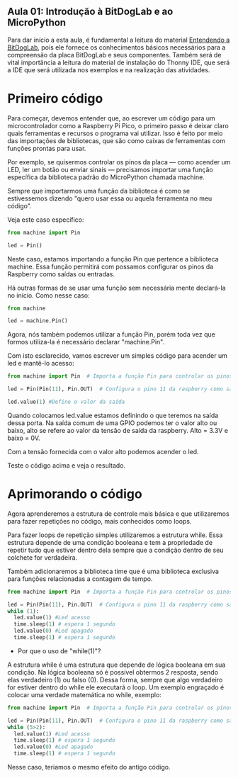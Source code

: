## Aula 01: Introdução à BitDogLab e ao MicroPython

Para dar início a esta aula, é fundamental a leitura do material [Entendendo a BitDogLab](https://github.com/JoaoRemondi/BitDogLab_Teaching/blob/main/Material%20de%20apoio/Entendendo%20a%20BitdogLab.md), pois ele fornece os conhecimentos básicos necessários para a compreensão da placa BitDogLab e seus componentes. Também será de vital importância a leitura do material de instalação do Thonny IDE, que será a IDE que será utilizada nos exemplos e na realização das atividades.

# Primeiro código

Para começar, devemos entender que, ao escrever um código para um microcontrolador como a Raspberry Pi Pico, o primeiro passo é deixar claro quais ferramentas e recursos o programa vai utilizar. Isso é feito por meio das importações de bibliotecas, que são como caixas de ferramentas com funções prontas para usar.

Por exemplo, se quisermos controlar os pinos da placa — como acender um LED, ler um botão ou enviar sinais — precisamos importar uma função específica da biblioteca padrão do MicroPython chamada machine.

Sempre que importarmos uma função da biblioteca é como se estivessemos dizendo "quero usar essa ou aquela ferramenta no meu código".

Veja este caso específico:

```python
from machine import Pin

led = Pin()
```

Neste caso, estamos importando a função Pin que pertence a biblioteca machine. Essa função permitirá com possamos configurar os pinos da Raspberry como saídas ou entradas.

Há outras formas de se usar uma função sem necessária mente declará-la no início. Como nesse caso:
```python
from machine

led = machine.Pin()
```

Agora, nós também podemos utilizar a função Pin, porém toda vez que formos utiliza-la é necessário declarar "machine.Pin".

Com isto esclarecido, vamos escrever um simples código para acender um led e mantê-lo acesso:

```python
from machine import Pin  # Importa a função Pin para controlar os pinos da placa

led = Pin(Pin(11), Pin.OUT)  # Configura o pino 11 da raspberry como saída (led rgb)

led.value(1) #Define o valor da saída
```

Quando colocamos led.value estamos definindo o que teremos na saída dessa porta. Na saída comum de uma GPIO podemos ter o valor alto ou baixo, alto se refere ao valor da tensão de saída da raspberry. Alto = 3.3V e baixo = 0V. 

Com a tensão fornecida com o valor alto podemos acender o led.

Teste o código acima e veja o resultado.

# Aprimorando o código

Agora aprenderemos a estrutura de controle mais básica e que utilizaremos para fazer repetições no código, mais conhecidos como loops.

Para fazer loops de repetição simples utilizaremos a estrutura while. Essa estrutura depende de uma condição booleana e tem a propriedade de repetir tudo que estiver dentro dela sempre que a condição dentro de seu colchete for verdadeira.


Também adicionaremos a biblioteca time que é uma biblioteca exclusiva para funções relacionadas a contagem de tempo.

```python
from machine import Pin  # Importa a função Pin para controlar os pinos da placa

led = Pin(Pin(11), Pin.OUT)  # Configura o pino 11 da raspberry como saída (led rgb)
while (1):
  led.value(1) #Led acesso
  time.sleep(1) # espera 1 segundo
  led.value(0) #Led apagado
  time.sleep(1) # espera 1 segundo
```

- Por que o uso de "while(1)"?

A estrutura while é uma estrutura que depende de lógica booleana em sua condição. Na lógica booleana só é possível obtermos 2 resposta, sendo elas verdadeiro (1) ou falso (0). Dessa forma, sempre que algo verdadeiro for estiver dentro do while ele executará o loop. Um exemplo engraçado é colocar uma verdade matemática no while, exemplo:

```python
from machine import Pin  # Importa a função Pin para controlar os pinos da placa

led = Pin(Pin(11), Pin.OUT)  # Configura o pino 11 da raspberry como saída (led rgb)
while (5>2):
  led.value(1) #Led acesso
  time.sleep(1) # espera 1 segundo
  led.value(0) #Led apagado
  time.sleep(1) # espera 1 segundo
```

Nesse caso, teriamos o mesmo efeito do antigo código.
